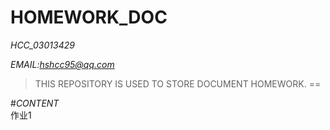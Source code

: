 # HOMEWORK_DOC
  *HCC_03013429*
 
  *EMAIL:hshcc95@qq.com*

>THIS REPOSITORY IS USED TO STORE DOCUMENT HOMEWORK.
==


#_CONTENT_  
   作业1
